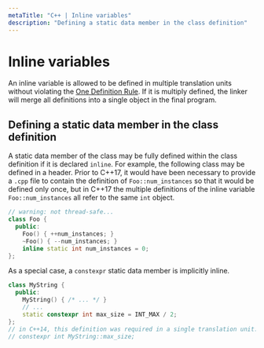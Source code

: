 ```yaml
---
metaTitle: "C++ | Inline variables"
description: "Defining a static data member in the class definition"
---
```


# Inline variables


An inline variable is allowed to be defined in multiple translation units without violating the [One Definition Rule](http://stackoverflow.com/documentation/c%2b%2b/4907/one-definition-rule-odr). If it is multiply defined, the linker will merge all definitions into a single object in the final program.



## Defining a static data member in the class definition


A static data member of the class may be fully defined within the class definition if it is declared `inline`. For example, the following class may be defined in a header. Prior to C++17, it would have been necessary to provide a `.cpp` file to contain the definition of `Foo::num_instances` so that it would be defined only once, but in C++17 the multiple definitions of the inline variable `Foo::num_instances` all refer to the same `int` object.

```cpp
// warning: not thread-safe...
class Foo {
  public:
    Foo() { ++num_instances; }
    ~Foo() { --num_instances; }
    inline static int num_instances = 0;
};

```

As a special case, a `constexpr` static data member is implicitly inline.

```cpp
class MyString {
  public:
    MyString() { /* ... */ }
    // ...
    static constexpr int max_size = INT_MAX / 2;
};
// in C++14, this definition was required in a single translation unit:
// constexpr int MyString::max_size;

```

